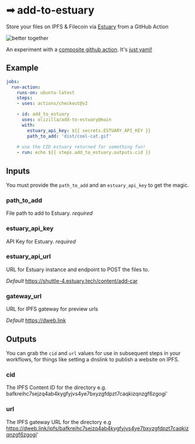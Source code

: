 # ➟ add-to-estuary

Store your files on IPFS & Filecoin via [Estuary](https://estuary.tech/) from a GitHub Action

![better together](https://bafkreideca5qwa3yrregubuesznsudwndszkdze2dmn7rg2k4ma3uldpyi.ipfs.w3s.link/)

An experiment with a [composite github action][1]. It's [just yaml!](./action.yml)

## Example

```yml
jobs:
  run-action:
    runs-on: ubuntu-latest
    steps:
    - uses: actions/checkout@v2

    - id: add_to_estuary
      uses: olizilla/add-to-estuary@main
      with:
        estuary_api_key: ${{ secrets.ESTUARY_API_KEY }}
        path_to_add: 'dist/cool-cat.gif'
    
    # use the CID estuary returned for something fun!
    - run: echo ${{ steps.add_to_estuary.outputs.cid }}
```

## Inputs
You must provide the `path_to_add` and an `estuary_api_key` to get the magic.

### path_to_add
File path to add to Estuary. _required_

### estuary_api_key
API Key for Estuary. _required_

### estuary_api_url
URL for Estuary instance and endpoint to POST the files to. 

_Default_ https://shuttle-4.estuary.tech/content/add-car

### gateway_url
URL for IPFS gateway for preview urls

_Default_ https://dweb.link


## Outputs
You can grab the `cid` and `url` values for use in subsequent steps in your workflows, for things like setting a dnslink to publish a website on IPFS.

### cid
The IPFS Content ID for the directory e.g. bafkreihc7sejzq4ab4kygfyjvs4ye7bxyzgfdpzt7caqkizqnzgf6zgogi'

### url
The IPFS gateway URL for the directory e.g https://dweb.link/ipfs/bafkreihc7sejzq4ab4kygfyjvs4ye7bxyzgfdpzt7caqkizqnzgf6zgogi'


[1]: https://docs.github.com/en/actions/creating-actions/creating-a-composite-action
